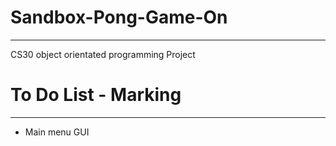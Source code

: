 # Sandbox-Pong-Game-On
---
CS30 object orientated programming Project

# To Do List - Marking
---
 - Main menu GUI
